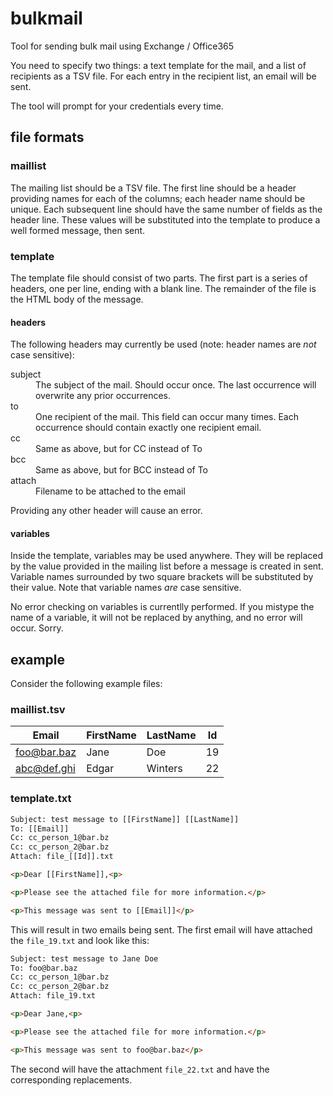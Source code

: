 # bulkmail

Tool for sending bulk mail using Exchange / Office365

You need to specify two things: a text template for the mail, and a list of recipients as a TSV file.  For each entry in the recipient list, an email will be sent.

The tool will prompt for your credentials every time.

## file formats

### maillist

The mailing list should be a TSV file.  The first line should be a header providing names for each of the columns; each header name should be unique.  Each subsequent line should have the same number of fields as the header line.  These values will be substituted into the template to produce a well formed message, then sent.

### template

The template file should consist of two parts.  The first part is a series of headers, one per line, ending with a blank line.  The remainder of the file is the HTML body of the message.

#### headers

The following headers may currently be used (note: header names are *not* case sensitive):

<dl>
<dt>subject</dt><dd>The subject of the mail. Should occur once. The last occurrence will overwrite any prior occurrences.</dd>
<dt>to</dt><dd>One recipient of the mail. This field can occur many times. Each occurrence should contain exactly one recipient email.</dd>
<dt>cc</dt><dd>Same as above, but for CC instead of To</dd>
<dt>bcc</dt><dd>Same as above, but for BCC instead of To</dd>
<dt>attach</dt><dd>Filename to be attached to the email</dd>
</dl>

Providing any other header will cause an error.

#### variables

Inside the template, variables may be used anywhere.  They will be replaced by the value provided in the mailing list before a message is created in sent.  Variable names surrounded by two square brackets will be substituted by their value. Note that variable names *are* case sensitive.

No error checking on variables is currentlly performed. If you mistype the name of a variable, it will not be replaced by anything, and no error will occur. Sorry.

## example

Consider the following example files:

### maillist.tsv

| Email | FirstName | LastName | Id |
| ----- | --------- | -------- | ---- |
| foo@bar.baz | Jane | Doe | 19 |
| abc@def.ghi | Edgar | Winters | 22 |

### template.txt

```html
Subject: test message to [[FirstName]] [[LastName]]
To: [[Email]]
Cc: cc_person_1@bar.bz
Cc: cc_person_2@bar.bz
Attach: file_[[Id]].txt

<p>Dear [[FirstName]],<p>

<p>Please see the attached file for more information.</p>

<p>This message was sent to [[Email]]</p>
```

This will result in two emails being sent. The first email will have attached the `file_19.txt` and look like this:
```html
Subject: test message to Jane Doe
To: foo@bar.baz
Cc: cc_person_1@bar.bz
Cc: cc_person_2@bar.bz
Attach: file_19.txt

<p>Dear Jane,<p>

<p>Please see the attached file for more information.</p>

<p>This message was sent to foo@bar.baz</p>
```

The second will have the attachment `file_22.txt` and have the corresponding replacements.
